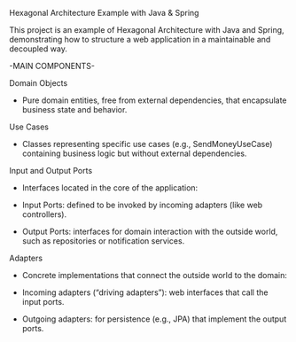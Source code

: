 Hexagonal Architecture Example with Java & Spring

This project is an example of Hexagonal Architecture with Java and Spring, demonstrating how to structure a web application in a maintainable and decoupled way.

-MAIN COMPONENTS-

Domain Objects
- Pure domain entities, free from external dependencies, that encapsulate business state and behavior.

Use Cases
- Classes representing specific use cases (e.g., SendMoneyUseCase) containing business logic but without external dependencies.

Input and Output Ports
- Interfaces located in the core of the application:

- Input Ports: defined to be invoked by incoming adapters (like web controllers).

- Output Ports: interfaces for domain interaction with the outside world, such as repositories or notification services.

Adapters
- Concrete implementations that connect the outside world to the domain:

- Incoming adapters (“driving adapters”): web interfaces that call the input ports.

- Outgoing adapters: for persistence (e.g., JPA) that implement the output ports.
